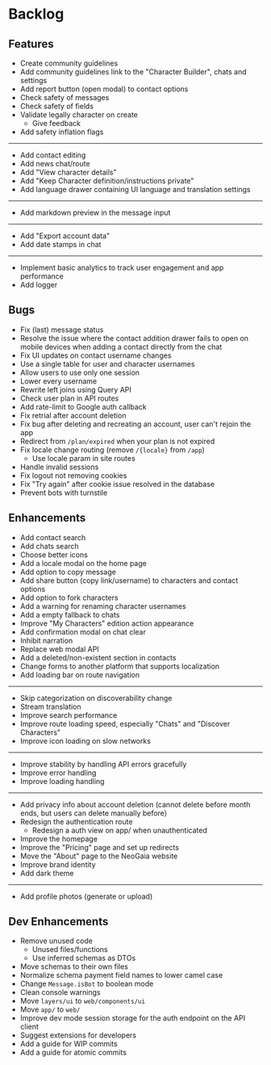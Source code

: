 # Backlog

## Features

- Create community guidelines
- Add community guidelines link to the "Character Builder", chats and settings
- Add report button (open modal) to contact options
- Check safety of messages
- Check safety of fields
- Validate legally character on create
  - Give feedback
- Add safety inflation flags
- ---
- Add contact editing
- Add news chat/route
- Add "View character details"
- Add "Keep Character definition/instructions private"
- Add language drawer containing UI language and translation settings
- ---
- Add markdown preview in the message input
- ---
- Add "Export account data"
- Add date stamps in chat
- ---
- Implement basic analytics to track user engagement and app performance
- Add logger

## Bugs

- Fix (last) message status
- Resolve the issue where the contact addition drawer fails to open on mobile devices when adding a contact directly from the chat
- Fix UI updates on contact username changes
- Use a single table for user and character usernames
- Allow users to use only one session
- Lower every username
- Rewrite left joins using Query API
- Check user plan in API routes
- Add rate-limit to Google auth callback
- Fix retrial after account deletion
- Fix bug after deleting and recreating an account, user can't rejoin the app
- Redirect from `/plan/expired` when your plan is not expired
- Fix locale change routing (remove `/{locale}` from `/app`)
  - Use locale param in site routes
- Handle invalid sessions
- Fix logout not removing cookies
- Fix "Try again" after cookie issue resolved in the database
- Prevent bots with turnstile

## Enhancements

- Add contact search
- Add chats search
- Choose better icons
- Add a locale modal on the home page
- Add option to copy message
- Add share button (copy link/username) to characters and contact options
- Add option to fork characters
- Add a warning for renaming character usernames
- Add a empty fallback to chats
- Improve "My Characters" edition action appearance
- Add confirmation modal on chat clear
- Inhibit narration
- Replace web modal API
- Add a deleted/non-existent section in contacts
- Change forms to another platform that supports localization
- Add loading bar on route navigation
- ---
- Skip categorization on discoverability change
- Stream translation
- Improve search performance
- Improve route loading speed, especially "Chats" and "Discover Characters"
- Improve icon loading on slow networks
- ---
- Improve stability by handling API errors gracefully
- Improve error handling
- Improve loading handling
- ---
- Add privacy info about account deletion (cannot delete before month ends, but users can delete manually before)
- Redesign the authentication route
  - Redesign a auth view on app/ when unauthenticated
- Improve the homepage
- Improve the "Pricing" page and set up redirects
- Move the "About" page to the NeoGaia website
- Improve brand identity
- Add dark theme
- ---
- Add profile photos (generate or upload)

## Dev Enhancements

- Remove unused code
  - Unused files/functions
  - Use inferred schemas as DTOs
- Move schemas to their own files
- Normalize schema payment field names to lower camel case
- Change `Message.isBot` to boolean mode
- Clean console warnings
- Move `layers/ui` to `web/components/ui`
- Move `app/` to `web/`
- Improve dev mode session storage for the auth endpoint on the API client
- Suggest extensions for developers
- Add a guide for WIP commits
- Add a guide for atomic commits
